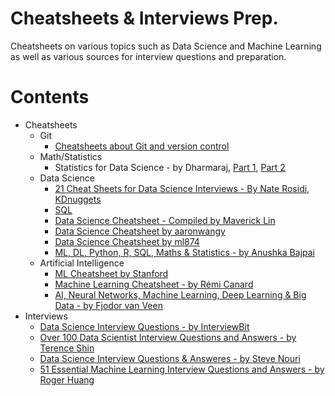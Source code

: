 # Cheatsheets & Interviews Prep.

Cheatsheets on various topics such as Data Science and Machine Learning as well as various sources for interview questions and preparation.

Contents
=======================

* Cheatsheets
	* Git
		* [Cheatsheets about Git and version control](https://github.com/dimi-fn/Various-Data-Science-Scripts/tree/main/Git%20%26%20GitHub#cheatsheets)
	* Math/Statistics
		* Statistics for Data Science - by Dharmaraj, [Part 1](https://medium.com/@draj0718/statistics-for-data-science-part-1-87eebc07698a), [Part 2](https://medium.com/@draj0718/statistics-for-data-science-part-2-ed532bc22ea4)		
	* Data Science
		* [21 Cheat Sheets for Data Science Interviews - By Nate Rosidi, KDnuggets](https://www.kdnuggets.com/2022/06/21-cheat-sheets-data-science-interviews.html)
		* [SQL](https://github.com/dimi-fn/Various-Data-Science-Scripts/tree/main/Databases/Cheatsheets)
		* [Data Science Cheatsheet - Compiled by Maverick Lin](https://github.com/dimi-fn/Various-Data-Science-Scripts/blob/main/Cheatsheets%20%26%20Interviews%20Prep/Data_Science_Cheatsheet__Compiled%20by%20Maverick%20Lin.pdf)
		* [Data Science Cheatsheet by aaronwangy](https://github.com/aaronwangy/Data-Science-Cheatsheet/blob/main/Data_Science_Cheatsheet.pdf)
		* [Data Science Cheatsheet by ml874](https://github.com/ml874/Data-Science-Cheatsheet/blob/master/data-science-cheatsheet.pdf)
		* [ML, DL, Python, R, SQL, Maths & Statistics - by Anushka Bajpai](https://medium.com/@anushkhabajpai/top-data-science-cheat-sheets-ml-dl-python-r-sql-maths-statistics-5239d4568225)
	* Artificial Intelligence
		* [ML Cheatsheet by Stanford](https://github.com/afshinea/stanford-cs-229-machine-learning/blob/master/en/super-cheatsheet-machine-learning.pdf)
		* [Machine Learning Cheatsheet - by Rémi Canard](https://github.com/dimi-fn/Various-Data-Science-Scripts/blob/main/Cheatsheets%20%26%20Interviews%20Prep/ML_cheatsheet%20-%20by%20R%C3%A9mi%20Canard.pdf)
		* [AI, Neural Networks, Machine Learning, Deep Learning & Big Data - by Fjodor van Veen](https://github.com/dimi-fn/Various-Data-Science-Scripts/blob/main/Cheatsheets%20%26%20Interviews%20Prep/Cheatsheet_AI_ML_Data_Science.pdf)
* Interviews
	* [Data Science Interview Questions - by InterviewBit](https://www.interviewbit.com/data-science-interview-questions/)
	* [Over 100 Data Scientist Interview Questions and Answers - by Terence Shin](https://towardsdatascience.com/over-100-data-scientist-interview-questions-and-answers-c5a66186769a#e4e2)
	* [Data Science Interview Questions & Answeres - by Steve Nouri](https://github.com/dimi-fn/Various-Data-Science-Scripts/blob/main/Cheatsheets%20%26%20Interviews%20Prep/Data_Science_Interview_questions__Steve_Nouri.pdf)
	* [51 Essential Machine Learning Interview Questions and Answers - by Roger Huang](https://www.springboard.com/blog/ai-machine-learning/machine-learning-interview-questions/)
	